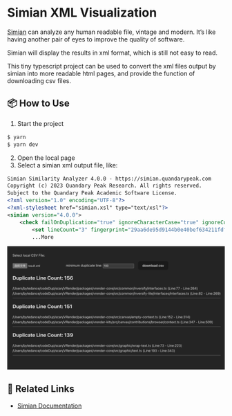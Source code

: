 # Simian XML Visualization

[Simian](https://simian.quandarypeak.com/) can analyze any human readable file, vintage and modern.
It’s like having another pair of eyes to improve the quality of software.

Simian will display the results in xml format, which is still not easy to read.

This tiny typescript project can be used to convert the xml files output by simian into more readable html pages, and provide the function of downloading csv files.

## 📦 How to Use

1. Start the project

```bash
$ yarn
$ yarn dev
```

2. Open the local page
3. Select a simian xml output file, like:

```xml
Simian Similarity Analyzer 4.0.0 - https://simian.quandarypeak.com
Copyright (c) 2023 Quandary Peak Research. All rights reserved.
Subject to the Quandary Peak Academic Software License.
<?xml version="1.0" encoding="UTF-8"?>
<?xml-stylesheet href="simian.xsl" type="text/xsl"?>
<simian version="4.0.0">
    <check failOnDuplication="true" ignoreCharacterCase="true" ignoreCurlyBraces="true" ignoreIdentifierCase="true" ignoreModifiers="true" ignoreStringCase="true" threshold="3">
        <set lineCount="3" fingerprint="29aa6de95d9144b0e40bef634211fdf4">
        ...More
```

<img src="./public/readme-demo.png" >

## 🔗 Related Links

- [Simian Documentation](https://simian.quandarypeak.com/docs/)
